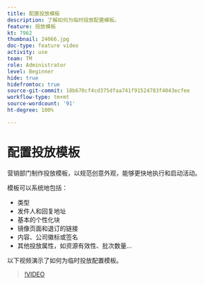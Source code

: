 ```yaml
---
title: 配置投放模板
description: 了解如何为临时投放配置模板。
feature: 投放模板
kt: 7962
thumbnail: 24066.jpg
doc-type: feature video
activity: use
team: TM
role: Administrator
level: Beginner
hide: true
hidefromtoc: true
source-git-commit: 18b670cf4cd375dfaa741f91524783f4043ecfee
workflow-type: tm+mt
source-wordcount: '91'
ht-degree: 100%

---
```


# 配置投放模板

营销部门制作投放模板，以规范创意外观，能够更快地执行和启动活动。

模板可以系统地包括：

* 类型
* 发件人和回复地址
* 基本的个性化块
* 镜像页面和退订的链接
* 内容、公司徽标或签名
* 其他投放属性，如资源有效性、批次数量…

以下视频演示了如何为临时投放配置模板。

>[!VIDEO](https://video.tv.adobe.com/v/24066?quality=12)
